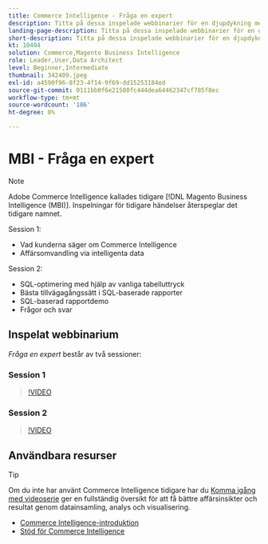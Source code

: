 ```yaml
---
title: Commerce Intelligence - Fråga en expert
description: Titta på dessa inspelade webbinarier för en djupdykning med Commerce Intelligence-produktteamet, inklusive affärsomvandling via intelligenta data.
landing-page-description: Titta på dessa inspelade webbinarier för en djupdykning med Commerce Intelligence-produktteamet, inklusive affärsomvandling via intelligenta data.
short-description: Titta på dessa inspelade webbinarier för en djupdykning med Commerce Intelligence-produktteamet, inklusive affärsomvandling via intelligenta data.
kt: 10404
solution: Commerce,Magento Business Intelligence
role: Leader,User,Data Architect
level: Beginner,Intermediate
thumbnail: 342409.jpeg
exl-id: a4590f96-8f23-4f14-9f69-dd15253184ed
source-git-commit: 0111bb0f6e21580fc444dea64462347cf785f8ec
workflow-type: tm+mt
source-wordcount: '186'
ht-degree: 0%

---
```


# MBI - Fråga en expert

>[!NOTE]
>
>Adobe Commerce Intelligence kallades tidigare [!DNL Magento Business Intelligence (MBI)]. Inspelningar för tidigare händelser återspeglar det tidigare namnet.

Session 1:

- Vad kunderna säger om Commerce Intelligence
- Affärsomvandling via intelligenta data

Session 2:

- SQL-optimering med hjälp av vanliga tabelluttryck
- Bästa tillvägagångssätt i SQL-baserade rapporter
- SQL-baserad rapportdemo
- Frågor och svar

## Inspelat webbinarium

_Fråga en expert_ består av två sessioner:

### Session 1

>[!VIDEO](https://video.tv.adobe.com/v/342409?quality=12&learn=on)

### Session 2

>[!VIDEO](https://video.tv.adobe.com/v/342410?quality=12&learn=on)

## Användbara resurser

>[!TIP]
>
>Om du inte har använt Commerce Intelligence tidigare har du [Komma igång med videoserie](https://experienceleague.adobe.com/docs/commerce-learn/tutorials/mbi/introduction/1-overview.html) ger en fullständig översikt för att få bättre affärsinsikter och resultat genom datainsamling, analys och visualisering.

- [Commerce Intelligence-introduktion](https://experienceleague.adobe.com/docs/commerce-business-intelligence/mbi/getting-started.html)
- [Stöd för Commerce Intelligence](https://experienceleague.adobe.com/docs/commerce-knowledge-base/kb/troubleshooting/miscellaneous/mbi-service-policies.html)
